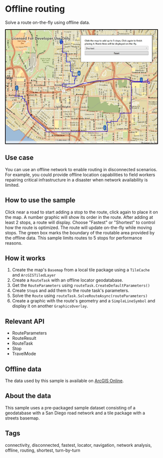 # Offline routing

Solve a route on-the-fly using offline data.

![Image of offline routing](OfflineRouting.jpg)

## Use case

You can use an offline network to enable routing in disconnected scenarios. For example, you could provide offline location capabilities to field workers repairing critical infrastructure in a disaster when network availability is limited.

## How to use the sample

Click near a road to start adding a stop to the route, click again to place it on the map. A number graphic will show its order in the route. After adding at least 2 stops, a route will display. Choose "Fastest" or "Shortest" to control how the route is optimized. The route will update on-the-fly while moving stops. The green box marks the boundary of the routable area provided by the offline data. This sample limits routes to 5 stops for performance reasons.

## How it works

1. Create the map's `Basemap` from a local tile package using a `TileCache` and `ArcGISTiledLayer`
2. Create a `RouteTask` with an offline locator geodatabase.
3. Get the `RouteParameters` using `routeTask.CreateDefaultParameters()`
4. Create `Stop`s and add them to the route task's parameters.
5. Solve the `Route` using `routeTask.SolveRouteAsync(routeParameters)`
6. Create a graphic with the route's geometry and a `SimpleLineSymbol` and display it on another `GraphicsOverlay`.

## Relevant API

* RouteParameters
* RouteResult
* RouteTask
* Stop
* TravelMode

## Offline data

The data used by this sample is available on [ArcGIS Online](https://arcgisruntime.maps.arcgis.com/home/item.html?id=567e14f3420d40c5a206e5c0284cf8fc).

## About the data

This sample uses a pre-packaged sample dataset consisting of a geodatabase with a San Diego road network and a tile package with a streets basemap.

## Tags

connectivity, disconnected, fastest, locator, navigation, network analysis, offline, routing, shortest, turn-by-turn
